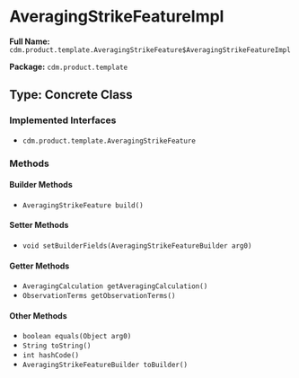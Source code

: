 # AveragingStrikeFeatureImpl

**Full Name:** `cdm.product.template.AveragingStrikeFeature$AveragingStrikeFeatureImpl`

**Package:** `cdm.product.template`

## Type: Concrete Class

### Implemented Interfaces

- `cdm.product.template.AveragingStrikeFeature`

### Methods

#### Builder Methods

- `AveragingStrikeFeature build()`

#### Setter Methods

- `void setBuilderFields(AveragingStrikeFeatureBuilder arg0)`

#### Getter Methods

- `AveragingCalculation getAveragingCalculation()`
- `ObservationTerms getObservationTerms()`

#### Other Methods

- `boolean equals(Object arg0)`
- `String toString()`
- `int hashCode()`
- `AveragingStrikeFeatureBuilder toBuilder()`

